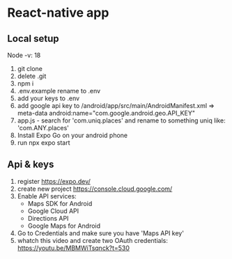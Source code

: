 # React-native app

## Local setup
Node -v: 18

1. git clone
1. delete .git
1. npm i
1. .env.example rename to .env
1. add your keys to .env
1. add google api key to /android/app/src/main/AndroidManifest.xml => meta-data android:name="com.google.android.geo.API_KEY"
1. app.js - search for 'com.uniq.places' and rename to something uniq like: 'com.ANY.places'
1. Install Expo Go on your android phone
1. run npx expo start

## Api & keys
1. register https://expo.dev/
1. create new project https://console.cloud.google.com/
1. Enable API services: 
    - Maps SDK for Android
    - Google Cloud API
    - Directions API
    - Google Maps for Android
1. Go to Credentials and make sure you have 'Maps API key'
1. whatch this video and create two OAuth credentials: https://youtu.be/MBMWiTsqnck?t=530